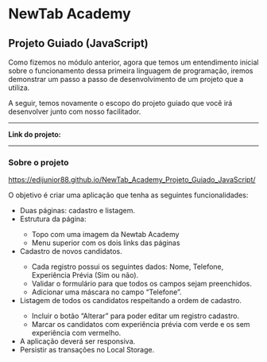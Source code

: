 <h1>NewTab Academy</h1>

<h2>Projeto Guiado (JavaScript)</h2>

<p>Como fizemos no módulo anterior, agora que temos um entendimento inicial sobre o funcionamento dessa primeira linguagem de programação, iremos demonstrar um passo a passo de desenvolvimento de um projeto que a utiliza.</p>

<p>A seguir, temos novamente o escopo do projeto guiado que você irá desenvolver junto com nosso facilitador.</p>

<hr>

<strong>Link do projeto:</strong>

<hr>

<h3>Sobre o projeto</h3><a href="https://edijunior88.github.io/NewTab_Academy_Projeto_Guiado_JavaScript/">https://edijunior88.github.io/NewTab_Academy_Projeto_Guiado_JavaScript/</a>

<p>O objetivo é criar uma aplicação que tenha as seguintes funcionalidades:</p>

<ul>
  <li>Duas páginas: cadastro e listagem.</li>
  <li>Estrutura da página:</li>
    <ul>
      <li>Topo com uma imagem da Newtab Academy</li>
      <li>Menu superior com os dois links das páginas</li>
    </ul>
  <li>Cadastro de novos candidatos.</li>
    <ul>
      <li>Cada registro possui os seguintes dados: Nome, Telefone, Experiência Prévia (Sim ou não).</li>
      <li>Validar o formulário para que todos os campos sejam preenchidos.</li>
      <li>Adicionar uma máscara no campo “Telefone”.</li>
    </ul>
  <li>Listagem de todos os candidatos respeitando a ordem de cadastro.</li>
    <ul>
      <li>Incluir o botão “Alterar” para poder editar um registro cadastro.</li>
      <li>Marcar os candidatos com experiência prévia com verde e os sem experiência com vermelho.</li>
    </ul>
  <li>A aplicação deverá ser responsiva.</li>
  <li>Persistir as transações no Local Storage.</li>
</ul>
